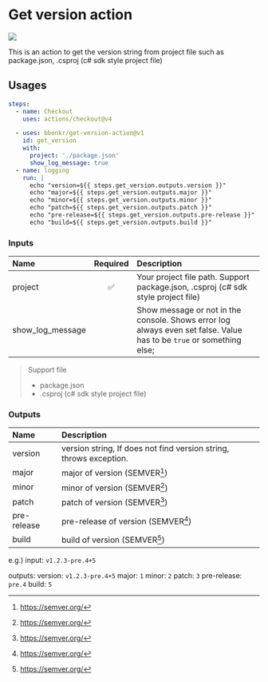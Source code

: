# Get version action

[![](https://img.shields.io/github/v/release/bbonkr/get-version-action?display_name=tag&style=flat-square&include_prereleases)](https://github.com/bbonkr/get-version-action/releases)

This is an action to get the version string from project file such as package.json, .csproj (c# sdk style project file)

## Usages

```yaml
steps:
  - name: Checkout
    uses: actions/checkout@v4

  - uses: bbonkr/get-version-action@v1
    id: get_version
    with:
      project: './package.json'
      show_log_message: true
  - name: logging
    run: |
      echo "version=${{ steps.get_version.outputs.version }}"
      echo "major=${{ steps.get_version.outputs.major }}"
      echo "minor=${{ steps.get_version.outputs.minor }}"
      echo "patch=${{ steps.get_version.outputs.patch }}"
      echo "pre-release=${{ steps.get_version.outputs.pre-release }}"
      echo "build=${{ steps.get_version.outputs.build }}"
```

### Inputs

| Name    | Required | Description                                                                       |
| :------ | :------: | :-------------------------------------------------------------------------------- |
| project |    ✅    | Your project file path. Support package.json, .csproj (c# sdk style project file) |
| show_log_message | | Show message or not in the console. Shows error log always even set false. Value has to be `true` or something else; |

> Support file
>
> - package.json
> - .csproj (c# sdk style project file)

### Outputs

| Name        | Description                                                        |
| :---------- | :----------------------------------------------------------------- |
| version     | version string, If does not find version string, throws exception. |
| major       | major of version (SEMVER[^semver])                                 |
| minor       | minor of version (SEMVER[^semver])                                 |
| patch       | patch of version (SEMVER[^semver])                                 |
| pre-release | pre-release of version (SEMVER[^semver])                           |
| build       | build of version (SEMVER[^semver])                                 |

e.g.)
input: `v1.2.3-pre.4+5`

outputs:
version: `v1.2.3-pre.4+5`
major: `1`
minor: `2`
patch: `3`
pre-release: `pre.4`
build: `5`

[^semver]: https://semver.org/
